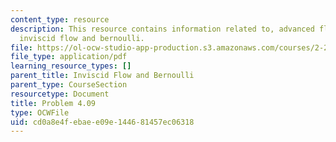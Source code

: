 ```yaml
---
content_type: resource
description: This resource contains information related to, advanced fluid mechanics,
  inviscid flow and bernoulli.
file: https://ol-ocw-studio-app-production.s3.amazonaws.com/courses/2-25-advanced-fluid-mechanics-fall-2013/cd0a8e4febaee09e144681457ec06318_MIT2_25F13_Shapi4.09_Prob.pdf
file_type: application/pdf
learning_resource_types: []
parent_title: Inviscid Flow and Bernoulli
parent_type: CourseSection
resourcetype: Document
title: Problem 4.09
type: OCWFile
uid: cd0a8e4f-ebae-e09e-1446-81457ec06318
---
```

